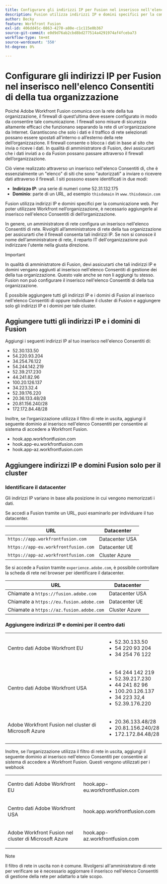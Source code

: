 ```yaml
---
title: Configurare gli indirizzi IP per Fusion nel inserisco nell'elenco Consentiti di della tua organizzazione
description: Fusion utilizza indirizzi IP e domini specifici per la comunicazione web. Per poter utilizzare Workfront nell’organizzazione, è necessario aggiungerle al inserisco nell'elenco Consentiti di dell’organizzazione.
author: Becky
feature: Workfront Fusion
exl-id: 406dd45c-0863-4270-a80e-c1c115e0b367
source-git-commit: e0d9d76ab2cbd8bd277514a4291974af4fceba73
workflow-type: tm+mt
source-wordcount: '550'
ht-degree: 0%

---
```


# Configurare gli indirizzi IP per Fusion nel inserisco nell&#39;elenco Consentiti di della tua organizzazione

Poiché Adobe Workfront Fusion comunica con la rete della tua organizzazione, il firewall di quest’ultima deve essere configurato in modo da consentire tale comunicazione. I firewall sono misure di sicurezza altamente efficaci che funzionano separando la rete di un&#39;organizzazione da Internet. Garantiscono che solo i dati e il traffico di rete selezionati possano essere spostati all’interno o all’esterno della rete dell’organizzazione. Il firewall consente o blocca i dati in base al sito che invia o riceve i dati. In qualità di amministratore di Fusion, devi assicurarti che i dati inviati a o da Fusion possano passare attraverso il firewall dell’organizzazione.

Ciò viene realizzato attraverso un inserisco nell&#39;elenco Consentiti di, che è essenzialmente un &quot;elenco&quot; di siti che sono &quot;autorizzati&quot; a inviare o ricevere dati attraverso il firewall. I siti possono essere identificati in due modi:

* **Indirizzo IP**: una serie di numeri come 52.31.132.175
* **Dominio**: parte di un URL, ad esempio `thisdomain` in `www.thisdomain.com`

Fusion utilizza indirizzi IP e domini specifici per la comunicazione web. Per poter utilizzare Workfront nell’organizzazione, è necessario aggiungerle al inserisco nell&#39;elenco Consentiti di dell’organizzazione.

In genere, un amministratore di rete configura un inserisco nell&#39;elenco Consentiti di rete. Rivolgiti all’amministratore di rete della tua organizzazione per assicurarti che il firewall consenta tali indirizzi IP. Se non si conosce il nome dell&#39;amministratore di rete, il reparto IT dell&#39;organizzazione può indirizzare l&#39;utente nella giusta direzione.

>[!IMPORTANT]
>
>In qualità di amministratore di Fusion, devi assicurarti che tali indirizzi IP e domini vengano aggiunti al inserisco nell&#39;elenco Consentiti di gestione dei della tua organizzazione. Questo vale anche se non li aggiungi tu stesso. Fusion non può configurare il inserisco nell&#39;elenco Consentiti di della tua organizzazione.

È possibile aggiungere tutti gli indirizzi IP e i domini di Fusion al inserisco nell&#39;elenco Consentiti di oppure individuare il cluster di Fusion e aggiungere solo gli indirizzi IP e i domini per tale cluster.

## Aggiungere tutti gli indirizzi IP e i domini di Fusion

Aggiungi i seguenti indirizzi IP al tuo inserisco nell&#39;elenco Consentiti di:

* 52.30.133.50
* 54.220.93.204
* 34.254.76.122
* 54.244.142.219
* 52.39.217.230
* 44.241.82.96
* 100.20.126.137
* 34.223.32.4
* 52.39.176.220
* 20.36.133.48/28
* 20.81.156.240/28
* 172.172.84.48/28

Inoltre, se l’organizzazione utilizza il filtro di rete in uscita, aggiungi il seguente dominio al inserisco nell&#39;elenco Consentiti per consentire al sistema di accedere a Workfront Fusion.

* hook.app.workfrontfusion.com
* hook.app-eu.workfrontfusion.com
* hook.app-az.workfrontfusion.com

## Aggiungere indirizzi IP e domini Fusion solo per il cluster

### Identificare il datacenter

Gli indirizzi IP variano in base alla posizione in cui vengono memorizzati i dati.

Se accedi a Fusion tramite un URL, puoi esaminarlo per individuare il tuo datacenter.

| URL | Datacenter |
| --- | --- |
| `https://app.workfrontfusion.com` | Datacenter USA |
| `https://app-eu.workfrontfusion.com` | Datacenter UE |
| `https://app-az.workfrontfusion.com` | Cluster Azure |

Se si accede a Fusion tramite `experience.adobe.com`, è possibile controllare la scheda di rete nel browser per identificare il datacenter.

| URL | Datacenter |
| --- | --- |
| Chiamate a `https://fusion.adobe.com` | Datacenter USA |
| Chiamate a `https://eu.fusion.adobe.com` | Datacenter UE |
| Chiamate a `https://az.fusion.adobe.com` | Cluster Azure |

### Aggiungere indirizzi IP e domini per il centro dati

<table style="table-layout:auto"> 
 <col> 
 <col> 
 <tbody> 
  <tr> 
   <td role="rowheader">Centro dati Adobe Workfront EU</td> 
   <td> 
    <ul> 
     <li>52.30.133.50</li> 
     <li>54 220 93 204</li> 
     <li>34 254 76 122</li> 
    </ul> </td> 
  </tr> 
  <tr> 
   <td role="rowheader"> <p>Centro dati Adobe Workfront USA</p> </td> 
   <td> 
    <ul> 
     <li>54 244 142 219</li> 
     <li>52.39.217.230</li> 
     <li>44 241 82 96</li>
     <li>100.20.126.137</li>
     <li>34 223 32,4</li>
     <li>52.39.176.220</li>
    </ul> </td> 
  </tr> 
  <tr> 
   <td role="rowheader">Adobe Workfront Fusion nel cluster di Microsoft Azure</td> 
   <td> 
    <ul> 
     <li>20.36.133.48/28</li> 
     <li>20.81.156.240/28</li> 
     <li>172.172.84.48/28</li> 
    </ul> </td> 
  </tr> 
 </tbody> 
</table>

Inoltre, se l’organizzazione utilizza il filtro di rete in uscita, aggiungi il seguente dominio al inserisco nell&#39;elenco Consentiti per consentire al sistema di accedere a Workfront Fusion. Questi vengono utilizzati per i webhook

<table style="table-layout:auto">
 <col> 
 <col> 
 <tbody> 
  <tr> 
   <td role="rowheader">Centro dati Adobe Workfront EU</td> 
   <td> <p> hook.app-eu.workfrontfusion.com </p> </td> 
  </tr> 
  <tr> 
   <td role="rowheader"> <p>Centro dati Adobe Workfront USA</p> </td> 
   <td> <p>hook.app.workfrontfusion.com </p> </td> 
  </tr> 
  <tr> 
   <td role="rowheader"> <p>Adobe Workfront Fusion nel cluster di Microsoft Azure</p> </td> 
   <td> <p>hook.app-az.workfrontfusion.com </p> </td> 
  </tr> 
 </tbody> 
</table>

>[!NOTE]
>
>Il filtro di rete in uscita non è comune. Rivolgersi all&#39;amministratore di rete per verificare se è necessario aggiornare il inserisco nell&#39;elenco Consentiti di gestione della rete per adattarlo a tale scopo.
